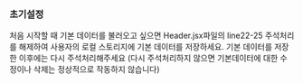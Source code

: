 ### 초기설정

처음 시작할 때 기본 데이터를 불러오고 싶으면 Header.jsx파일의 line22-25 주석처리를 해제하여
사용자의 로컬 스토리지에 기본 데이터를 저장하세요.
기본 데이터를 저장한 이후에는 다시 주석처리해주세요
(다시 주석처리하지 않으면 기본데이터에 대한 수정이나 삭제는 정상적으로 작동하지 않습니다)
